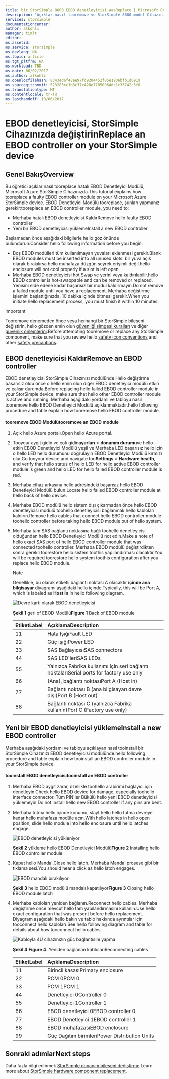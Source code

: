 ```yaml
---
title: bir StorSimple 8600 EBOD denetleyicisi aaaReplace | Microsoft Docs
description: "Açıklar nasıl tooremove ve StorSimple 8600 model Cihazınızı biri veya her ikisi EBOD denetleyicilerinde değiştirin."
services: storsimple
documentationcenter: 
author: alkohli
manager: timlt
editor: 
ms.assetid: 
ms.service: storsimple
ms.devlang: NA
ms.topic: article
ms.tgt_pltfrm: NA
ms.workload: TBD
ms.date: 06/02/2017
ms.author: alkohli
ms.openlocfilehash: 8343ed6f48ae97fc9204452f85e1936bfb1d6919
ms.sourcegitcommit: 523283cc1b3c37c428e77850964dc1c33742c5f0
ms.translationtype: MT
ms.contentlocale: tr-TR
ms.lasthandoff: 10/06/2017
---
```

# <a name="replace-an-ebod-controller-on-your-storsimple-device"></a><span data-ttu-id="2e567-103">EBOD denetleyicisi, StorSimple Cihazınızda değiştirin</span><span class="sxs-lookup"><span data-stu-id="2e567-103">Replace an EBOD controller on your StorSimple device</span></span>

## <a name="overview"></a><span data-ttu-id="2e567-104">Genel Bakış</span><span class="sxs-lookup"><span data-stu-id="2e567-104">Overview</span></span>
<span data-ttu-id="2e567-105">Bu öğretici açıklar nasıl tooreplace hatalı EBOD Denetleyici Modülü, Microsoft Azure StorSimple Cihazınızda.</span><span class="sxs-lookup"><span data-stu-id="2e567-105">This tutorial explains how tooreplace a faulty EBOD controller module on your Microsoft Azure StorSimple device.</span></span> <span data-ttu-id="2e567-106">EBOD Denetleyici Modülü tooreplace, şunları yapmanız gerekir:</span><span class="sxs-lookup"><span data-stu-id="2e567-106">tooreplace an EBOD controller module, you need to:</span></span>

* <span data-ttu-id="2e567-107">Merhaba hatalı EBOD denetleyicisi Kaldır</span><span class="sxs-lookup"><span data-stu-id="2e567-107">Remove hello faulty EBOD controller</span></span>
* <span data-ttu-id="2e567-108">Yeni bir EBOD denetleyicisi yükleme</span><span class="sxs-lookup"><span data-stu-id="2e567-108">Install a new EBOD controller</span></span>

<span data-ttu-id="2e567-109">Başlamadan önce aşağıdaki bilgilerle hello göz önünde bulundurun:</span><span class="sxs-lookup"><span data-stu-id="2e567-109">Consider hello following information before you begin:</span></span>

* <span data-ttu-id="2e567-110">Boş EBOD modülleri tüm kullanılmayan yuvaları eklenmesi gerekir.</span><span class="sxs-lookup"><span data-stu-id="2e567-110">Blank EBOD modules must be inserted into all unused slots.</span></span> <span data-ttu-id="2e567-111">bir yuva açık olarak bırakılırsa hello muhafaza düzgün seyrek erişimli değil.</span><span class="sxs-lookup"><span data-stu-id="2e567-111">hello enclosure will not cool properly if a slot is left open.</span></span>
* <span data-ttu-id="2e567-112">Merhaba EBOD denetleyicisi hot Swap ve yerini veya kaldırılabilir.</span><span class="sxs-lookup"><span data-stu-id="2e567-112">hello EBOD controller is hot-swappable and can be removed or replaced.</span></span> <span data-ttu-id="2e567-113">Yenisini elde edene kadar başarısız bir modül kaldırmayın.</span><span class="sxs-lookup"><span data-stu-id="2e567-113">Do not remove a failed module until you have a replacement.</span></span> <span data-ttu-id="2e567-114">Merhaba değiştirme işlemini başlattığınızda, 10 dakika içinde bitmesi gerekir.</span><span class="sxs-lookup"><span data-stu-id="2e567-114">When you initiate hello replacement process, you must finish it within 10 minutes.</span></span>

> [!IMPORTANT]
> <span data-ttu-id="2e567-115">Tooremove denemeden önce veya herhangi bir StorSimple bileşeni değiştirin, hello gözden emin olun [güvenliği simgesi kuralları](storsimple-safety.md#safety-icon-conventions) ve diğer [güvenlik önlemlerini](storsimple-safety.md).</span><span class="sxs-lookup"><span data-stu-id="2e567-115">Before attempting tooremove or replace any StorSimple component, make sure that you review hello [safety icon conventions](storsimple-safety.md#safety-icon-conventions) and other [safety precautions](storsimple-safety.md).</span></span>

## <a name="remove-an-ebod-controller"></a><span data-ttu-id="2e567-116">EBOD denetleyicisi Kaldır</span><span class="sxs-lookup"><span data-stu-id="2e567-116">Remove an EBOD controller</span></span>
<span data-ttu-id="2e567-117">EBOD denetleyicisi StorSimple Cihazınızı modülünde Hello değiştirme başarısız oldu önce o hello emin olun diğer EBOD denetleyici modülü etkin ve çalışır durumda.</span><span class="sxs-lookup"><span data-stu-id="2e567-117">Before replacing hello failed EBOD controller module in your StorSimple device, make sure that hello other EBOD controller module is active and running.</span></span> <span data-ttu-id="2e567-118">Merhaba aşağıdaki yordamı ve tabloyu nasıl tooremove hello EBOD Denetleyici Modülü açıklanmaktadır.</span><span class="sxs-lookup"><span data-stu-id="2e567-118">hello following procedure and table explain how tooremove hello EBOD controller module.</span></span>

#### <a name="tooremove-an-ebod-module"></a><span data-ttu-id="2e567-119">tooremove EBOD Modülü</span><span class="sxs-lookup"><span data-stu-id="2e567-119">tooremove an EBOD module</span></span>
1. <span data-ttu-id="2e567-120">Açık hello Azure portalı.</span><span class="sxs-lookup"><span data-stu-id="2e567-120">Open hello Azure portal.</span></span>
2. <span data-ttu-id="2e567-121">Tooyour aygıt gidin ve çok gidin**ayarları** > **donanım durumu**ve hello etkin EBOD Denetleyici Modülü yeşil ve Merhaba LED başarısız hello için o hello LED hello durumunu doğrulayın EBOD Denetleyici Modülü kırmızı olur.</span><span class="sxs-lookup"><span data-stu-id="2e567-121">Go tooyour device and navigate too**Settings** > **Hardware health**, and verify that hello status of hello LED for hello active EBOD controller module is green and hello LED for hello failed EBOD controller module is red.</span></span>
3. <span data-ttu-id="2e567-122">Merhaba cihaz arkasına hello adresindeki başarısız hello EBOD Denetleyici Modülü bulun.</span><span class="sxs-lookup"><span data-stu-id="2e567-122">Locate hello failed EBOD controller module at hello back of hello device.</span></span>
4. <span data-ttu-id="2e567-123">Merhaba EBOD modülü hello sistem dışı çıkarmadan önce hello EBOD denetleyicisi modülü toohello denetleyicisi bağlanmak hello kabloları kaldırın.</span><span class="sxs-lookup"><span data-stu-id="2e567-123">Remove hello cables that connect hello EBOD controller module toohello controller before taking hello EBOD module out of hello system.</span></span>
5. <span data-ttu-id="2e567-124">Merhaba tam SAS bağlantı noktasına bağlı toohello denetleyicisi olduğundan hello EBOD Denetleyici Modülü not edin.</span><span class="sxs-lookup"><span data-stu-id="2e567-124">Make a note of hello exact SAS port of hello EBOD controller module that was connected toohello controller.</span></span> <span data-ttu-id="2e567-125">Merhaba EBOD modülü değiştirdikten sonra gerekli toorestore hello sistem toothis yapılandırması olacaktır.</span><span class="sxs-lookup"><span data-stu-id="2e567-125">You will be required toorestore hello system toothis configuration after you replace hello EBOD module.</span></span>
   
   > [!NOTE]
   > <span data-ttu-id="2e567-126">Genellikle, bu olarak etiketli bağlantı noktası A olacaktır **içinde ana bilgisayar** diyagramı aşağıdaki hello içinde.</span><span class="sxs-lookup"><span data-stu-id="2e567-126">Typically, this will be Port A, which is labeled as **Host in** in hello following diagram.</span></span>
   
    ![Devre kartı olarak EBOD denetleyicisi](./media/storsimple-ebod-controller-replacement/IC741049.png)
   
     <span data-ttu-id="2e567-128">**Şekil 1** geri of EBOD Modülü</span><span class="sxs-lookup"><span data-stu-id="2e567-128">**Figure 1** Back of EBOD module</span></span>
   
   | <span data-ttu-id="2e567-129">Etiket</span><span class="sxs-lookup"><span data-stu-id="2e567-129">Label</span></span> | <span data-ttu-id="2e567-130">Açıklama</span><span class="sxs-lookup"><span data-stu-id="2e567-130">Description</span></span> |
   |:--- |:--- |
   | <span data-ttu-id="2e567-131">1</span><span class="sxs-lookup"><span data-stu-id="2e567-131">1</span></span> |<span data-ttu-id="2e567-132">Hata Işığı</span><span class="sxs-lookup"><span data-stu-id="2e567-132">Fault LED</span></span> |
   | <span data-ttu-id="2e567-133">2</span><span class="sxs-lookup"><span data-stu-id="2e567-133">2</span></span> |<span data-ttu-id="2e567-134">Güç ışığı</span><span class="sxs-lookup"><span data-stu-id="2e567-134">Power LED</span></span> |
   | <span data-ttu-id="2e567-135">3</span><span class="sxs-lookup"><span data-stu-id="2e567-135">3</span></span> |<span data-ttu-id="2e567-136">SAS Bağlayıcısı</span><span class="sxs-lookup"><span data-stu-id="2e567-136">SAS connectors</span></span> |
   | <span data-ttu-id="2e567-137">4</span><span class="sxs-lookup"><span data-stu-id="2e567-137">4</span></span> |<span data-ttu-id="2e567-138">SAS LED'leri</span><span class="sxs-lookup"><span data-stu-id="2e567-138">SAS LEDs</span></span> |
   | <span data-ttu-id="2e567-139">5</span><span class="sxs-lookup"><span data-stu-id="2e567-139">5</span></span> |<span data-ttu-id="2e567-140">Yalnızca Fabrika kullanımı için seri bağlantı noktaları</span><span class="sxs-lookup"><span data-stu-id="2e567-140">Serial ports for factory use only</span></span> |
   | <span data-ttu-id="2e567-141">6</span><span class="sxs-lookup"><span data-stu-id="2e567-141">6</span></span> |<span data-ttu-id="2e567-142">(Ana), bağlantı noktası</span><span class="sxs-lookup"><span data-stu-id="2e567-142">Port A (Host in)</span></span> |
   | <span data-ttu-id="2e567-143">7</span><span class="sxs-lookup"><span data-stu-id="2e567-143">7</span></span> |<span data-ttu-id="2e567-144">Bağlantı noktası B (ana bilgisayarı devre dışı)</span><span class="sxs-lookup"><span data-stu-id="2e567-144">Port B (Host out)</span></span> |
   | <span data-ttu-id="2e567-145">8</span><span class="sxs-lookup"><span data-stu-id="2e567-145">8</span></span> |<span data-ttu-id="2e567-146">Bağlantı noktası C (yalnızca Fabrika kullanın)</span><span class="sxs-lookup"><span data-stu-id="2e567-146">Port C (Factory use only)</span></span> |

## <a name="install-a-new-ebod-controller"></a><span data-ttu-id="2e567-147">Yeni bir EBOD denetleyicisi yükleme</span><span class="sxs-lookup"><span data-stu-id="2e567-147">Install a new EBOD controller</span></span>
<span data-ttu-id="2e567-148">Merhaba aşağıdaki yordamı ve tabloyu açıklayan nasıl tooinstall bir StorSimple Cihazınızı EBOD denetleyicisi modülünde.</span><span class="sxs-lookup"><span data-stu-id="2e567-148">hello following procedure and table explain how tooinstall an EBOD controller module in your StorSimple device.</span></span>

#### <a name="tooinstall-an-ebod-controller"></a><span data-ttu-id="2e567-149">tooinstall EBOD denetleyicisi</span><span class="sxs-lookup"><span data-stu-id="2e567-149">tooinstall an EBOD controller</span></span>
1. <span data-ttu-id="2e567-150">Merhaba EBOD aygıt zarar, özellikle toohello arabirimi bağlayıcı için denetleyin.</span><span class="sxs-lookup"><span data-stu-id="2e567-150">Check hello EBOD device for damage, especially toohello interface connector.</span></span> <span data-ttu-id="2e567-151">Tüm PIN'ler Bükülü hello yeni EBOD denetleyicisi yüklemeyin.</span><span class="sxs-lookup"><span data-stu-id="2e567-151">Do not install hello new EBOD controller if any pins are bent.</span></span>
2. <span data-ttu-id="2e567-152">Merhaba tutma hello içinde konumu, slayt hello hello tutma devreye kadar hello muhafaza modüle açın.</span><span class="sxs-lookup"><span data-stu-id="2e567-152">With hello latches in hello open position, slide hello module into hello enclosure until hello latches engage.</span></span>
   
    ![EBOD denetleyicisi yükleniyor](./media/storsimple-ebod-controller-replacement/IC741050.png)
   
    <span data-ttu-id="2e567-154">**Şekil 2** yükleme hello EBOD Denetleyici Modülü</span><span class="sxs-lookup"><span data-stu-id="2e567-154">**Figure 2**  Installing hello EBOD controller module</span></span>
3. <span data-ttu-id="2e567-155">Kapat hello Mandal.</span><span class="sxs-lookup"><span data-stu-id="2e567-155">Close hello latch.</span></span> <span data-ttu-id="2e567-156">Merhaba Mandal prosese gibi bir tıklama sesi.</span><span class="sxs-lookup"><span data-stu-id="2e567-156">You should hear a click as hello latch engages.</span></span>
   
    ![EBOD mandalı bırakılıyor](./media/storsimple-ebod-controller-replacement/IC741047.png)
   
    <span data-ttu-id="2e567-158">**Şekil 3** hello EBOD modülü mandalı kapatılıyor</span><span class="sxs-lookup"><span data-stu-id="2e567-158">**Figure 3**  Closing hello EBOD module latch</span></span>
4. <span data-ttu-id="2e567-159">Merhaba kabloları yeniden bağlanın.</span><span class="sxs-lookup"><span data-stu-id="2e567-159">Reconnect hello cables.</span></span> <span data-ttu-id="2e567-160">Merhaba değiştirme önce mevcut hello tam yapılandırmasını kullanın.</span><span class="sxs-lookup"><span data-stu-id="2e567-160">Use hello exact configuration that was present before hello replacement.</span></span> <span data-ttu-id="2e567-161">Diyagram aşağıdaki hello bakın ve tablo hakkında ayrıntılar için tooconnect hello kabloları.</span><span class="sxs-lookup"><span data-stu-id="2e567-161">See hello following diagram and table for details about how tooconnect hello cables.</span></span>
   
    ![Kabloyla 4U cihazınızın güç bağlantısını yapma](./media/storsimple-ebod-controller-replacement/IC770723.png)
   
    <span data-ttu-id="2e567-163">**Şekil 4**.</span><span class="sxs-lookup"><span data-stu-id="2e567-163">**Figure 4**.</span></span> <span data-ttu-id="2e567-164">Yeniden bağlanan kabloları</span><span class="sxs-lookup"><span data-stu-id="2e567-164">Reconnecting cables</span></span>
   
   | <span data-ttu-id="2e567-165">Etiket</span><span class="sxs-lookup"><span data-stu-id="2e567-165">Label</span></span> | <span data-ttu-id="2e567-166">Açıklama</span><span class="sxs-lookup"><span data-stu-id="2e567-166">Description</span></span> |
   |:--- |:--- |
   | <span data-ttu-id="2e567-167">1</span><span class="sxs-lookup"><span data-stu-id="2e567-167">1</span></span> |<span data-ttu-id="2e567-168">Birincil kasası</span><span class="sxs-lookup"><span data-stu-id="2e567-168">Primary enclosure</span></span> |
   | <span data-ttu-id="2e567-169">2</span><span class="sxs-lookup"><span data-stu-id="2e567-169">2</span></span> |<span data-ttu-id="2e567-170">PCM 0</span><span class="sxs-lookup"><span data-stu-id="2e567-170">PCM 0</span></span> |
   | <span data-ttu-id="2e567-171">3</span><span class="sxs-lookup"><span data-stu-id="2e567-171">3</span></span> |<span data-ttu-id="2e567-172">PCM 1</span><span class="sxs-lookup"><span data-stu-id="2e567-172">PCM 1</span></span> |
   | <span data-ttu-id="2e567-173">4</span><span class="sxs-lookup"><span data-stu-id="2e567-173">4</span></span> |<span data-ttu-id="2e567-174">Denetleyici 0</span><span class="sxs-lookup"><span data-stu-id="2e567-174">Controller 0</span></span> |
   | <span data-ttu-id="2e567-175">5</span><span class="sxs-lookup"><span data-stu-id="2e567-175">5</span></span> |<span data-ttu-id="2e567-176">Denetleyici 1</span><span class="sxs-lookup"><span data-stu-id="2e567-176">Controller 1</span></span> |
   | <span data-ttu-id="2e567-177">6</span><span class="sxs-lookup"><span data-stu-id="2e567-177">6</span></span> |<span data-ttu-id="2e567-178">EBOD denetleyici 0</span><span class="sxs-lookup"><span data-stu-id="2e567-178">EBOD controller 0</span></span> |
   | <span data-ttu-id="2e567-179">7</span><span class="sxs-lookup"><span data-stu-id="2e567-179">7</span></span> |<span data-ttu-id="2e567-180">EBOD Denetleyici 1</span><span class="sxs-lookup"><span data-stu-id="2e567-180">EBOD controller 1</span></span> |
   | <span data-ttu-id="2e567-181">8</span><span class="sxs-lookup"><span data-stu-id="2e567-181">8</span></span> |<span data-ttu-id="2e567-182">EBOD muhafazası</span><span class="sxs-lookup"><span data-stu-id="2e567-182">EBOD enclosure</span></span> |
   | <span data-ttu-id="2e567-183">9</span><span class="sxs-lookup"><span data-stu-id="2e567-183">9</span></span> |<span data-ttu-id="2e567-184">Güç Dağıtım birimleri</span><span class="sxs-lookup"><span data-stu-id="2e567-184">Power Distribution Units</span></span> |

## <a name="next-steps"></a><span data-ttu-id="2e567-185">Sonraki adımlar</span><span class="sxs-lookup"><span data-stu-id="2e567-185">Next steps</span></span>
<span data-ttu-id="2e567-186">Daha fazla bilgi edinmek [StorSimple donanım bileşeni değiştirme](storsimple-8000-hardware-component-replacement.md).</span><span class="sxs-lookup"><span data-stu-id="2e567-186">Learn more about [StorSimple hardware component replacement](storsimple-8000-hardware-component-replacement.md).</span></span>

